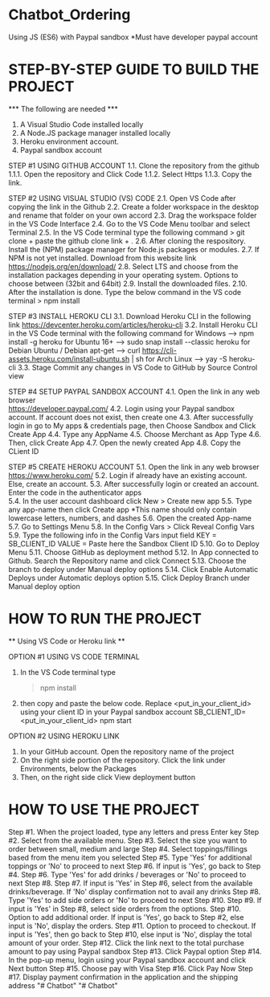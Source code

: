 # Chatbot_Ordering
Using JS (ES6) with Paypal sandbox 
*Must have developer paypal account 

# STEP-BY-STEP GUIDE TO BUILD THE PROJECT
*** The following are needed ***
1. A Visual Studio Code installed locally
2. A Node.JS package manager installed locally
3. Heroku environment account.
4. Paypal sandbox account
	  
STEP #1 USING GITHUB ACCOUNT
1.1. Clone the repository from the github
	1.1.1. Open the repository and Click Code
	1.1.2. Select Https
	1.1.3. Copy the link.

STEP #2 USING VISUAL STUDIO (VS) CODE
2.1. Open VS Code after copying the link in the Github
2.2. Create a folder workspace in the desktop and rename that folder on your own accord
2.3. Drag the workspace folder in the VS Code Interface
2.4. Go to the VS Code Menu toolbar and select Terminal
2.5. In the VS Code terminal type the following command
	> git clone + paste the github clone link + .
2.6. After cloning the respository. Install the (NPM) package manager for Node.js packages or modules.
2.7. If NPM is not yet installed. Download from this website link https://nodejs.org/en/download/
2.8. Select LTS and choose from the installation packages depending in your operating system. 
   	Options to choose between (32bit and 64bit)
2.9. Install the downloaded files. 
2.10. After the installation is done. Type the below command in the VS code terminal
	> npm install

STEP #3 INSTALL HEROKU CLI
3.1. Download Heroku CLI in the following link https://devcenter.heroku.com/articles/heroku-cli
3.2. Install Heroku CLI in the VS Code terminal with the following command
     	for Windows                        --> npm install -g heroku
      for Ubuntu 16+                     --> sudo snap install --classic heroku
      for Debian Ubuntu / Debian apt-get --> curl https://cli-assets.heroku.com/install-ubuntu.sh | sh
      for Arch Linux                     --> yay -S heroku-cli
3.3. Stage Commit any changes in VS Code to GitHub by Source Control view

STEP #4 SETUP PAYPAL SANDBOX ACCOUNT
4.1. Open the link in any web browser 	
	https://developer.paypal.com/
4.2. Login using your Paypal sandbox account. If account does not exist, then create one 
4.3. After successfully login in go to My apps & credentials page, then Choose Sandbox and Click Create App
4.4. Type any AppName
4.5. Choose Merchant as App Type
4.6. Then, click Create App
4.7. Open the newly created App
4.8. Copy the CLient ID

STEP #5 CREATE HEROKU ACCOUNT
5.1. Open the link in any web browser
	https://www.heroku.com/
5.2. Login if already have an existing account. Else, create an account. 
5.3. After successfully login or created an account. Enter the code in the authenticator apps  
5.4. In the user account dashboard click New > Create new app
5.5. Type any app-name then click Create app
	*This name should only contain lowercase letters, numbers, and dashes
5.6. Open the created App-name
5.7. Go to Settings Menu
5.8. In the Config Vars > Click Reveal Config Vars
5.9. Type the following info in the Config Vars input field
    	KEY = SB_CLIENT_ID
    	VALUE = Paste here the Sandbox Client ID 
5.10. Go to Deploy Menu
5.11. Choose GitHub as deployment method
5.12. In App connected to Github. Search the Repository name and click Connect
5.13. Choose the branch to deploy under Manual deploy options
5.14. Click Enable Automatic Deploys under Automatic deploys option
5.15. Click Deploy Branch under Manual deploy option


# HOW TO RUN THE PROJECT
** Using VS Code or Heroku link **

OPTION #1 USING VS CODE TERMINAL
1. In the VS Code terminal type 
	> npm install
2. then copy and paste the below code. Replace <put_in_your_client_id> using your client ID in your Paypal sandbox account
	SB_CLIENT_ID=<put_in_your_client_id> npm start

OPTION #2 USING HEROKU LINK
1. In your GitHub account. Open the repository name of the project
2. On the right side portion of the repository. Click the link under Environments, below the Packages
3. Then, on the right side click View deployment button


# HOW TO USE THE PROJECT
Step #1. When the project loaded, type any letters and press Enter key
Step #2. Select from the available menu.
Step #3. Select the size you want to order between small, medium and large
Step #4. Select toppings/fillings based from the menu item you selected
Step #5. Type 'Yes' for additional toppings or 'No' to proceed to next Step #6.
	If input is 'Yes', go back to Step #4. 
Step #6. Type 'Yes' for add drinks / beverages or 'No' to proceed to next Step #8.
Step #7. If input is 'Yes' in Step #6, select from the available drinks/beverage. 
	If 'No' display confirmation not to avail any drinks
Step #8. Type 'Yes' to add side orders or 'No' to proceed to next Step #10.
Step #9. If input is 'Yes' in Step #8, select side orders from the options. 
Step #10. Option to add additional order. If input is 'Yes', go back to Step #2, 
		else input is 'No', display the orders.
Step #11. Option to proceed to checkout. If input is 'Yes', then go back to Step #10, 
		else input is 'No', display the total amount of your order.
Step #12. Click the link next to the total purchase amount to pay using Paypal sandbox
Step #13. Click Paypal option 
Step #14. In the pop-up menu, login using your Paypal sandbox account and click Next button
Step #15. Choose pay with Visa
Step #16. Click Pay Now
Step #17. Display payment confirmation in the application and the shipping address
 "# Chatbot" 
"# Chatbot" 
